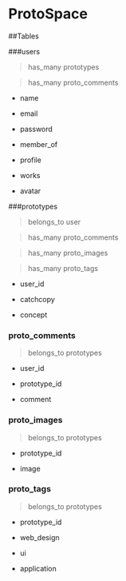 # ProtoSpace

##Tables

###users

> has_many prototypes

> has_many proto_comments

- name

- email

- password

- member_of

- profile

- works

- avatar

###prototypes

> belongs_to user

> has_many proto_comments

> has_many proto_images

> has_many proto_tags

- user_id

- catchcopy

- concept

### proto_comments

> belongs_to prototypes

- user_id

- prototype_id

- comment

### proto_images

> belongs_to prototypes

- prototype_id

- image

### proto_tags

> belongs_to prototypes

- prototype_id

- web_design

- ui

- application